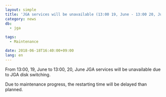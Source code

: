 ```yaml
---
layout: simple
title: 'JGA services will be unavailable (13:00 19, June - 13:00 20, June)'
category: news
db:
  - jga

tags:
  - Maintenance

date: 2018-06-18T16:40:00+09:00
lang: en
---
```


<p>From 13:00, 19, June to 13:00, 20, June JGA services will be unavailable due to JGA disk switching.</p>

<p>Due to maintenance progress, the restarting time will be delayed than planned.</p>
